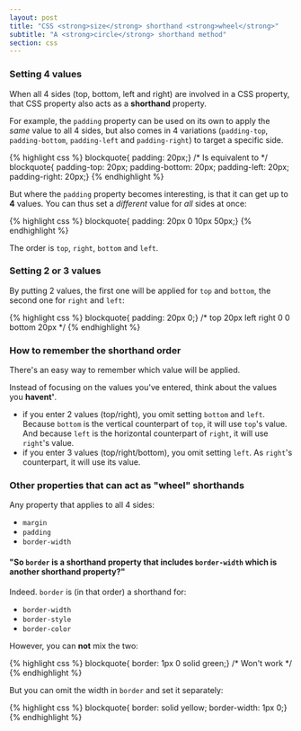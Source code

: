 ```yaml
---
layout: post
title: "CSS <strong>size</strong> shorthand <strong>wheel</strong>"
subtitle: "A <strong>circle</strong> shorthand method"
section: css
---
```


### Setting 4 values

When all 4 sides (top, bottom, left and right) are involved in a CSS property, that CSS property also acts as a **shorthand** property.

For example, the `padding` property can be used on its own to apply the _same_ value to all 4 sides, but also comes in 4 variations (`padding-top`, `padding-bottom`, `padding-left` and `padding-right`) to target a specific side.

{% highlight css %}
blockquote{ padding: 20px;}
/* Is equivalent to */
blockquote{ padding-top: 20px; padding-bottom: 20px; padding-left: 20px; padding-right: 20px;}
{% endhighlight %}

But where the `padding` property becomes interesting, is that it can get up to **4** values. You can thus set a _different_ value for _all_ sides at once:

{% highlight css %}
blockquote{ padding: 20px 0 10px 50px;}
{% endhighlight %}

The order is `top`, `right`, `bottom` and `left`.

### Setting 2 or 3 values

By putting 2 values, the first one will be applied for `top` and `bottom`, the second one for `right` and `left`:

{% highlight css %}
blockquote{ padding: 20px 0;}
/*
       top
       20px
left         right
 0             0
      bottom
       20px
*/
{% endhighlight %}

### How to remember the shorthand order

There's an easy way to remember which value will be applied.

Instead of focusing on the values you've entered, think about the values you **havent'**.

* if you enter 2 values (top/right), you omit setting `bottom` and `left`. Because `bottom` is the vertical counterpart of `top`, it will use `top`'s value. And because `left` is the horizontal counterpart of `right`, it will use `right`'s value.
* if you enter 3 values (top/right/bottom), you omit setting `left`. As `right`'s counterpart, it will use its value.

### Other properties that can act as "wheel" shorthands

Any property that applies to all 4 sides:

* `margin`
* `padding`
* `border-width`

#### "So `border` is a shorthand property that includes `border-width` which is another shorthand property?"

Indeed. `border` is (in that order) a shorthand for:

* `border-width`
* `border-style`
* `border-color`

However, you can **not** mix the two:

{% highlight css %}
blockquote{ border: 1px 0 solid green;}
/* Won't work */
{% endhighlight %}

But you can omit the width in `border` and set it separately:

{% highlight css %}
blockquote{ border: solid yellow; border-width: 1px 0;}
{% endhighlight %}
